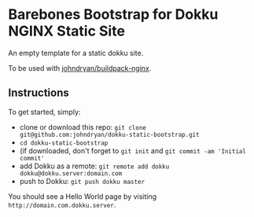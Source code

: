 # Barebones Bootstrap for Dokku NGINX Static Site

An empty template for a static dokku site.

To be used with [johndryan/buildpack-nginx](https://github.com/johndryan/buildpack-nginx).

## Instructions

To get started, simply:

* clone or download this repo: `git clone git@github.com:johndryan/dokku-static-bootstrap.git`
* `cd dokku-static-bootstrap`
* (if downloaded, don't forget to `git init` and `git commit -am 'Initial commit'`
* add Dokku as a remote: `git remote add dokku dokku@dokku.server:domain.com`
* push to Dokku: `git push dokku master`

You should see a Hello World page by visiting `http://domain.com.dokku.server`.
